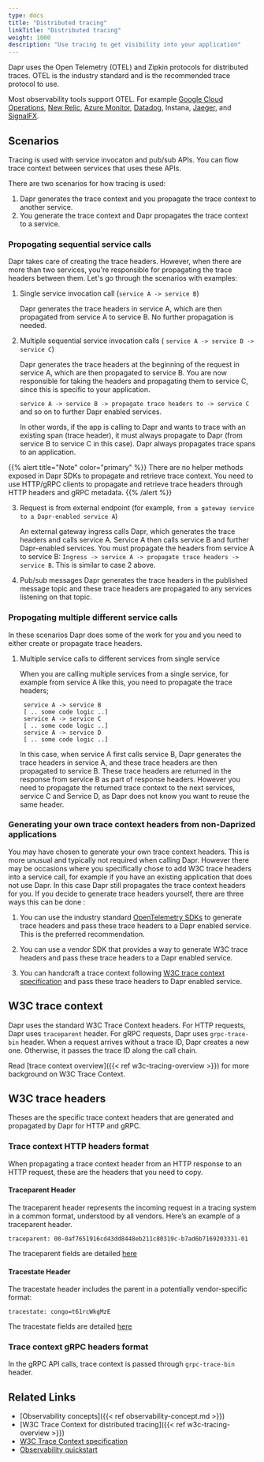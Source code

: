 ```yaml
---
type: docs
title: "Distributed tracing"
linkTitle: "Distributed tracing"
weight: 1000
description: "Use tracing to get visibility into your application"
---
```


Dapr uses the Open Telemetry (OTEL) and Zipkin protocols for distributed traces. OTEL is the industry standard and is the recommended trace protocol to use. 

 Most observability tools support OTEL. For example [Google Cloud Operations](https://cloud.google.com/products/operations), [New Relic](https://newrelic.com), [Azure Monitor](https://azure.microsoft.com/services/monitor/), [Datadog](https://www.datadoghq.com), Instana, [Jaeger](https://www.jaegertracing.io/), and [SignalFX](https://www.signalfx.com/).

## Scenarios
Tracing is used with service invocaton and pub/sub APIs. You can flow trace context between services that uses these APIs. 

There are two scenarios for how tracing is used:
 1. Dapr generates the trace context and you propagate the trace context to another service.
 2. You generate the trace context and Dapr propagates the trace context to a service.

### Propogating sequential service calls
Dapr takes care of creating the trace headers. However, when there are more than two services, you're responsible for propagating the trace headers between them. Let's go through the scenarios with examples:

1. Single service invocation call (`service A -> service B`)

    Dapr generates the trace headers in service A, which are then propagated from service A to service B. No further propagation is needed. 

2. Multiple sequential service invocation calls ( `service A -> service B -> service C`)

    Dapr generates the trace headers at the beginning of the request in service A, which are then propagated to service B. You are now responsible for taking the headers and propagating them to service C, since this is specific to your application. 
    
     `service A -> service B -> propagate trace headers to -> service C` and so on to further Dapr enabled services.

     In other words, if the app is calling to Dapr and wants to trace with an existing span (trace header), it must always propagate to Dapr (from service B to service C in this case). Dapr always propagates trace spans to an application.

{{% alert title="Note" color="primary" %}}
There are no helper methods exposed in Dapr SDKs to propagate and retrieve trace context. You need to use HTTP/gRPC clients to propagate and retrieve trace headers through HTTP headers and gRPC metadata.
{{% /alert %}}

3. Request is from external endpoint (for example, `from a gateway service to a Dapr-enabled service A`)

    An external gateway ingress calls Dapr, which generates the trace headers and calls service A. Service A then calls service B and further Dapr-enabled services. You must propagate the headers from service A to service B: `Ingress -> service A -> propagate trace headers -> service B`. This is similar to case 2 above.

4. Pub/sub messages
     Dapr generates the trace headers in the published message topic and these trace headers are propagated to any services listening on that topic.

### Propogating multiple different service calls
In these scenarios Dapr does some of the work for you and you need to either create or propagate trace headers.

1. Multiple service calls to different services from single service

   When you are calling multiple services from a single service, for example from service A like this, you need to propagate the trace headers;

        service A -> service B
        [ .. some code logic ..]
        service A -> service C
        [ .. some code logic ..]
        service A -> service D
        [ .. some code logic ..]

    In this case, when service A first calls service B, Dapr generates the trace headers in service A, and these trace headers are then propagated to service B. These trace headers are returned in the response from service B as part of response headers. However you need to propagate the returned trace context to the next services, service C and Service D, as Dapr does not know you want to reuse the same header.

### Generating your own trace context headers from non-Daprized applications

You may have chosen to generate your own trace context headers.
This is more unusual and typically not required when calling Dapr. However there may be occasions where you specifically chose to add W3C trace headers into a service call, for example if you have an existing application that does not use Dapr. In this case Dapr still propagates the trace context headers for you. If you decide to generate trace headers yourself, there are three ways this can be done :

1. You can use the industry standard [OpenTelemetry SDKs](https://opentelemetry.io/docs/instrumentation/) to generate trace headers and pass these trace headers to a Dapr enabled service. This is the preferred recommendation.

2. You can use a vendor SDK that provides a way to generate W3C trace headers and pass these trace headers to a Dapr enabled service.

3. You can handcraft a trace context following [W3C trace context specification](https://www.w3.org/TR/trace-context/) and pass these trace headers to Dapr enabled service.

## W3C trace context

Dapr uses the standard W3C Trace Context headers. For HTTP requests, Dapr uses `traceparent` header. For gRPC requests, Dapr uses `grpc-trace-bin` header. When a request arrives without a trace ID, Dapr creates a new one. Otherwise, it passes the trace ID along the call chain.

Read [trace context overview]({{< ref w3c-tracing-overview >}}) for more background on W3C Trace Context.

## W3C trace headers
Theses are the specific trace context headers that are generated and propagated by Dapr for HTTP and gRPC.

### Trace context HTTP headers format
When propagating a trace context header from an HTTP response to an HTTP request, these are the headers that you need to copy.

#### Traceparent Header
The traceparent header represents the incoming request in a tracing system in a common format, understood by all vendors.
Here’s an example of a traceparent header.

`traceparent: 00-0af7651916cd43dd8448eb211c80319c-b7ad6b7169203331-01`

 The traceparent fields are detailed [here](https://www.w3.org/TR/trace-context/#traceparent-header)

#### Tracestate Header
The tracestate header includes the parent in a potentially vendor-specific format:

`tracestate: congo=t61rcWkgMzE`

The tracestate fields are detailed [here](https://www.w3.org/TR/trace-context/#tracestate-header)

### Trace context gRPC headers format
In the gRPC API calls, trace context is passed through `grpc-trace-bin` header.

## Related Links

- [Observability concepts]({{< ref observability-concept.md >}})
- [W3C Trace Context for distributed tracing]({{< ref w3c-tracing-overview >}})
- [W3C Trace Context specification](https://www.w3.org/TR/trace-context/)
- [Observability quickstart](https://github.com/dapr/quickstarts/tree/master/tutorials/observability)